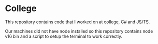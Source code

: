 # College

This repository contains code that I worked on at college, C# and JS/TS. 

Our machines did not have node installed so this repository contains node v16 bin and a script to setup the terminal to work correctly.
